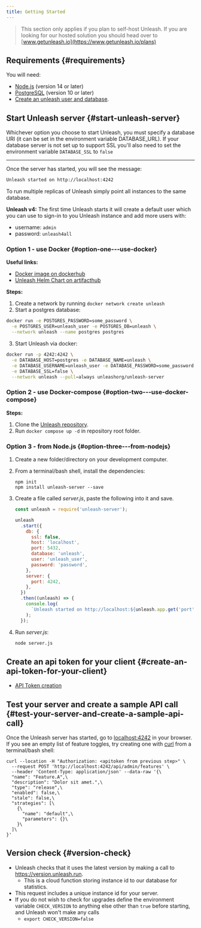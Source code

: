 ```yaml
---
title: Getting Started
---
```


> This section only applies if you plan to self-host Unleash. If you are looking for our hosted solution you should head over to [www.getunleash.io](https://www.getunleash.io/plans)

## Requirements {#requirements}

You will need:

- [Node.js](https://nodejs.org/en/download/) (version 14 or later)
- [PostgreSQL](https://www.postgresql.org/download/) (version 10 or later)
- [Create an unleash user and database](./database-setup).

## Start Unleash server {#start-unleash-server}

Whichever option you choose to start Unleash, you must specify a database URI (it can be set in the environment variable DATABASE_URL). If your database server is not set up to support SSL you'll also need to set the environment variable `DATABASE_SSL` to `false`

---

Once the server has started, you will see the message:

```sh
Unleash started on http://localhost:4242
```

To run multiple replicas of Unleash simply point all instances to the same database.

**Unleash v4:** The first time Unleash starts it will create a default user which you can use to sign-in to you Unleash instance and add more users with:

- username: `admin`
- password: `unleash4all`

### Option 1 - use Docker {#option-one---use-docker}

**Useful links:**

- [Docker image on dockerhub](https://hub.docker.com/r/unleashorg/unleash-server/)
- [Unleash Helm Chart on artifacthub](https://artifacthub.io/packages/helm/unleash/unleash)

**Steps:**

1. Create a network by running `docker network create unleash`
2. Start a postgres database:

```sh
docker run -e POSTGRES_PASSWORD=some_password \
  -e POSTGRES_USER=unleash_user -e POSTGRES_DB=unleash \
  --network unleash --name postgres postgres
```

3. Start Unleash via docker:

```sh
docker run -p 4242:4242 \
  -e DATABASE_HOST=postgres -e DATABASE_NAME=unleash \
  -e DATABASE_USERNAME=unleash_user -e DATABASE_PASSWORD=some_password \
  -e DATABASE_SSL=false \
  --network unleash --pull=always unleashorg/unleash-server
```

### Option 2 - use Docker-compose {#option-two---use-docker-compose}

**Steps:**

1. Clone the [Unleash repository](https://github.com/Unleash/unleash-docker).
2. Run `docker compose up -d` in repository root folder.

### Option 3 - from Node.js {#option-three---from-nodejs}

1. Create a new folder/directory on your development computer.
2. From a terminal/bash shell, install the dependencies:

   ```shell npm2yarn
   npm init
   npm install unleash-server --save
   ```

3. Create a file called _server.js_, paste the following into it and save.

   ```js
   const unleash = require('unleash-server');

   unleash
     .start({
       db: {
         ssl: false,
         host: 'localhost',
         port: 5432,
         database: 'unleash',
         user: 'unleash_user',
         password: 'password',
       },
       server: {
         port: 4242,
       },
     })
     .then((unleash) => {
       console.log(
         `Unleash started on http://localhost:${unleash.app.get('port')}`,
       );
     });
   ```

4. Run _server.js_:
   ```sh
   node server.js
   ```

## Create an api token for your client {#create-an-api-token-for-your-client}

- [API Token creation](../../how-to/how-to-create-api-tokens.mdx)

## Test your server and create a sample API call {#test-your-server-and-create-a-sample-api-call}

Once the Unleash server has started, go to [localhost:4242](http://localhost:4242) in your browser. If you see an empty list of feature toggles, try creating one with [curl](https://curl.se/) from a terminal/bash shell:

```
curl --location -H "Authorization: <apitoken from previous step>" \
  --request POST 'http://localhost:4242/api/admin/features' \
  --header 'Content-Type: application/json' --data-raw '{\
  "name": "Feature.A",\
  "description": "Dolor sit amet.",\
  "type": "release",\
  "enabled": false,\
  "stale": false,\
  "strategies": [\
    {\
      "name": "default",\
      "parameters": {}\
    }\
  ]\
}'
```

## Version check {#version-check}

- Unleash checks that it uses the latest version by making a call to https://version.unleash.run.
  - This is a cloud function storing instance id to our database for statistics.
- This request includes a unique instance id for your server.
- If you do not wish to check for upgrades define the environment variable `CHECK_VERSION` to anything else other than `true` before starting, and Unleash won't make any calls
  - `export CHECK_VERSION=false`
